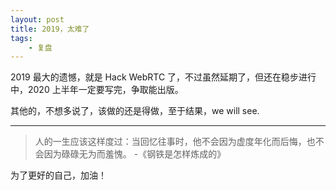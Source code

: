```yaml
---
layout: post
title: 2019，太难了
tags:
    - 复盘
---
```


2019 最大的遗憾，就是 Hack WebRTC 了，不过虽然延期了，但还在稳步进行中，2020 上半年一定要写完，争取能出版。

其他的，不想多说了，该做的还是得做，至于结果，we will see.

---

> 人的一生应该这样度过：当回忆往事时，他不会因为虚度年化而后悔，也不会因为碌碌无为而羞愧。 -《钢铁是怎样炼成的》

为了更好的自己，加油！
